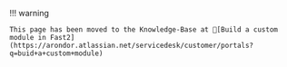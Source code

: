 !!! warning

    This page has been moved to the Knowledge-Base at 🔗[Build a custom module in Fast2](https://arondor.atlassian.net/servicedesk/customer/portals?q=buid+a+custom+module)
